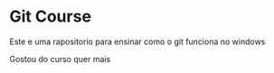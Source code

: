 # Git Course 
Este e uma rapositorio para ensinar como o git funciona no windows

Gostou do curso quer mais
